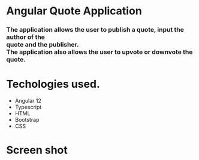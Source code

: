 # Angular Quote Application
### The application allows the user to publish a quote, input the author  of the <br> quote and the publisher. <br> The application also allows the user to upvote or downvote the quote.
# Techologies used.
- Angular 12
- Typescript
- HTML
- Bootstrap
- CSS
# Screen shot

